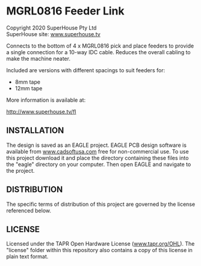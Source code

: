 MGRL0816 Feeder Link
====================
Copyright 2020 SuperHouse Pty Ltd  
SuperHouse site:  www.superhouse.tv  

Connects to the bottom of 4 x MGRL0816 pick and place feeders to provide
a single connection for a 10-way IDC cable. Reduces the overall cabling
to make the machine neater.

Included are versions with different spacings to suit feeders for:

 * 8mm tape
 * 12mm tape

More information is available at:

  http://www.superhouse.tv/fl


INSTALLATION
------------
The design is saved as an EAGLE project. EAGLE PCB design software is
available from www.cadsoftusa.com free for non-commercial use. To use
this project download it and place the directory containing these files
into the "eagle" directory on your computer. Then open EAGLE and
navigate to the project.


DISTRIBUTION
------------
The specific terms of distribution of this project are governed by the
license referenced below.


LICENSE
-------
Licensed under the TAPR Open Hardware License (www.tapr.org/OHL).
The "license" folder within this repository also contains a copy of
this license in plain text format.
